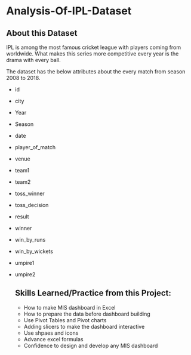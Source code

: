 # Analysis-Of-IPL-Dataset

## About this Dataset

IPL is among the most famous cricket league with players coming from worldwide. What makes this series more competitive every year is the drama with every ball.

The dataset has the below attributes about the every match from season 2008 to 2018.

- id
- city
- Year
- Season
- date
- player_of_match
- venue
- team1
- team2
- toss_winner
- toss_decision
- result
- winner
- win_by_runs
- win_by_wickets
- umpire1
- umpire2

  ## Skills Learned/Practice from this Project:

  - How to make MIS dashboard in Excel
  - How to prepare the data before dashboard building
  - Use Pivot Tables and Pivot charts
  - Adding slicers to make the dashboard interactive
  - Use shpaes and icons
  - Advance excel formulas
  - Confidence to design and develop any MIS dashboard
